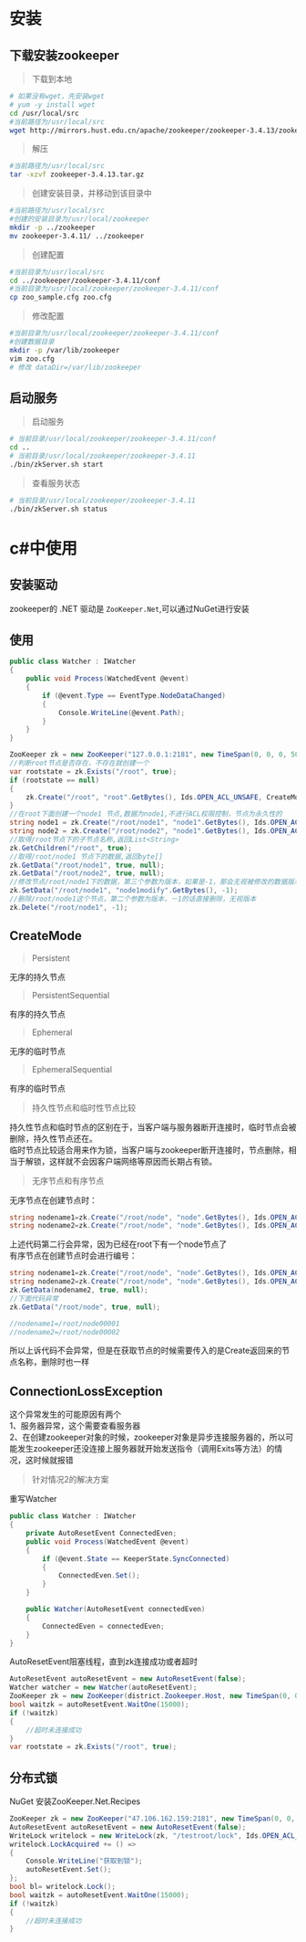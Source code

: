 # 安装
## 下载安装zookeeper

>下载到本地
```sh
# 如果没有wget，先安装wget
# yum -y install wget
cd /usr/local/src
#当前路径为/usr/local/src
wget http://mirrors.hust.edu.cn/apache/zookeeper/zookeeper-3.4.13/zookeeper-3.4.13.tar.gz

```

>解压
```sh
#当前路径为/usr/local/src
tar -xzvf zookeeper-3.4.13.tar.gz
```

>创建安装目录，并移动到该目录中
```sh
#当前路径为/usr/local/src
#创建的安装目录为/usr/local/zookeeper
mkdir -p ../zookeeper
mv zookeeper-3.4.11/ ../zookeeper
```
>创建配置
```sh
#当前目录为/usr/local/src
cd ../zookeeper/zookeeper-3.4.11/conf
#当前目录为/usr/local/zookeeper/zookeeper-3.4.11/conf
cp zoo_sample.cfg zoo.cfg
```
>修改配置
```sh
#当前目录为/usr/local/zookeeper/zookeeper-3.4.11/conf
#创建数据目录
mkdir -p /var/lib/zookeeper
vim zoo.cfg
# 修改 dataDir=/var/lib/zookeeper
```

## 启动服务
>启动服务
```sh
# 当前目录/usr/local/zookeeper/zookeeper-3.4.11/conf
cd ..
# 当前目录/usr/local/zookeeper/zookeeper-3.4.11
./bin/zkServer.sh start
```
>查看服务状态
```sh
# 当前目录/usr/local/zookeeper/zookeeper-3.4.11
./bin/zkServer.sh status
```

# c#中使用
## 安装驱动

zookeeper的 .NET 驱动是 `ZooKeeper.Net`,可以通过NuGet进行安装

## 使用
```csharp
public class Watcher : IWatcher
{
    public void Process(WatchedEvent @event)
    {
        if (@event.Type == EventType.NodeDataChanged)
        {
            Console.WriteLine(@event.Path);
        }
    }
}
```

```csharp
ZooKeeper zk = new ZooKeeper("127.0.0.1:2181", new TimeSpan(0, 0, 0, 50000), new Watcher());
//判断root节点是否存在，不存在就创建一个
var rootstate = zk.Exists("/root", true);
if (rootstate == null)
{
    zk.Create("/root", "root".GetBytes(), Ids.OPEN_ACL_UNSAFE, CreateMode.Persistent);
}
//在root下面创建一个node1 节点,数据为node1,不进行ACL权限控制，节点为永久性的 
string node1 = zk.Create("/root/node1", "node1".GetBytes(), Ids.OPEN_ACL_UNSAFE,CreateMode.Persistent);
string node2 = zk.Create("/root/node2", "node1".GetBytes(), Ids.OPEN_ACL_UNSAFE,CreateMode.Persistent);
//取得/root节点下的子节点名称,返回List<String>
zk.GetChildren("/root", true);
//取得/root/node1 节点下的数据,返回byte[] 
zk.GetData("/root/node1", true, null);
zk.GetData("/root/node2", true, null);
//修改节点/root/node1下的数据，第三个参数为版本，如果是-1，那会无视被修改的数据版本，直接改掉
zk.SetData("/root/node1", "node1modify".GetBytes(), -1);
//删除/root/node1这个节点，第二个参数为版本，－1的话直接删除，无视版本 
zk.Delete("/root/node1", -1);
```
## CreateMode
>Persistent

无序的持久节点
>PersistentSequential

有序的持久节点
>Ephemeral

无序的临时节点
>EphemeralSequential

有序的临时节点

>持久性节点和临时性节点比较

持久性节点和临时节点的区别在于，当客户端与服务器断开连接时，临时节点会被删除，持久性节点还在。  
临时节点比较适合用来作为锁，当客户端与zookeeper断开连接时，节点删除，相当于解锁，这样就不会因客户端网络等原因而长期占有锁。

>无序节点和有序节点

无序节点在创建节点时：
```csharp
string nodename1=zk.Create("/root/node", "node".GetBytes(), Ids.OPEN_ACL_UNSAFE,CreateMode.Persistent);
string nodename2=zk.Create("/root/node", "node".GetBytes(), Ids.OPEN_ACL_UNSAFE,CreateMode.Persistent);
```
上述代码第二行会异常，因为已经在root下有一个node节点了    
有序节点在创建节点时会进行编号：
```csharp
string nodename1=zk.Create("/root/node", "node".GetBytes(), Ids.OPEN_ACL_UNSAFE,CreateMode.Persistent);
string nodename2=zk.Create("/root/node", "node".GetBytes(), Ids.OPEN_ACL_UNSAFE,CreateMode.Persistent);
zk.GetData(nodename2, true, null);
//下面代码异常
zk.GetData("/root/node", true, null);

//nodename1=/root/node00001
//nodename2=/root/node00002
```
所以上诉代码不会异常，但是在获取节点的时候需要传入的是Create返回来的节点名称，删除时也一样

## ConnectionLossException
这个异常发生的可能原因有两个    
1、服务器异常，这个需要查看服务器   
2、在创建zookeeper对象的时候，zookeeper对象是异步连接服务器的，所以可能发生zookeeper还没连接上服务器就开始发送指令（调用Exits等方法）的情况，这时候就报错

>针对情况2的解决方案

重写Watcher
```csharp
public class Watcher : IWatcher
{
    private AutoResetEvent ConnectedEven;
    public void Process(WatchedEvent @event)
    {
        if (@event.State == KeeperState.SyncConnected)
        {
            ConnectedEven.Set();
        }
    }

    public Watcher(AutoResetEvent connectedEven)
    {
        ConnectedEven = connectedEven;
    }
}
```
AutoResetEvent阻塞线程，直到zk连接成功或者超时
```csharp
AutoResetEvent autoResetEvent = new AutoResetEvent(false);
Watcher watcher = new Watcher(autoResetEvent);
ZooKeeper zk = new ZooKeeper(district.Zookeeper.Host, new TimeSpan(0, 0, 0, district.Zookeeper.SessionTimeout), watcher);
bool waitzk = autoResetEvent.WaitOne(15000);
if (!waitzk) 
{
    //超时未连接成功
}
var rootstate = zk.Exists("/root", true);
```

## 分布式锁
NuGet 安装ZooKeeper.Net.Recipes
```csharp
ZooKeeper zk = new ZooKeeper("47.106.162.159:2181", new TimeSpan(0, 0, 0, 5000), new Watcher());
AutoResetEvent autoResetEvent = new AutoResetEvent(false);
WriteLock writelock = new WriteLock(zk, "/testroot/lock", Ids.OPEN_ACL_UNSAFE);
writelock.LockAcquired += () =>
{
    Console.WriteLine("获取到锁");
    autoResetEvent.Set();
};
bool bl= writelock.Lock();
bool waitzk = autoResetEvent.WaitOne(15000);
if (!waitzk) 
{
    //超时未连接成功
}
```

